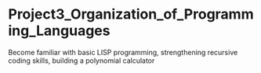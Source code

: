 # Project3_Organization_of_Programming_Languages
Become familiar with basic LISP programming, strengthening recursive coding skills, building a polynomial calculator
